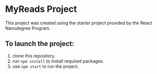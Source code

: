 # MyReads Project
This project was created using the starter project provided by the React Nanodegree Program.
## To launch the project:
1. clone this repository.
2. run `npm install` to install required packages.
3. use `npm start` to run the project.

